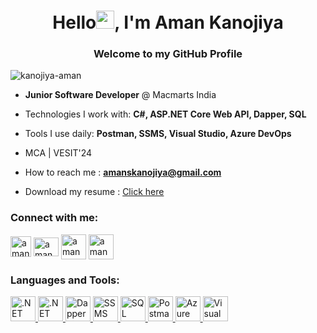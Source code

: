 

<h1 align="center">Hello<img src="https://github.com/TheDudeThatCode/TheDudeThatCode/blob/master/Assets/Hi.gif" width="29px">, I'm Aman Kanojiya</h1>
<h3 align="center">Welcome to my GitHub Profile</h3>


<!-- <img align="right" alt="coding" width="400" src="https://github.com/kanojiya-aman/kanojiya-aman/blob/main/profile-pic%20(1).png"> -->

<p align="left"> <img src="https://komarev.com/ghpvc/?username=kanojiya-aman&label=Profile%20views&color=0e75b6&style=flat" alt="kanojiya-aman" /> </p>

- **Junior Software Developer** @ Macmarts India

- Technologies I work with: **C#, ASP.NET Core Web API, Dapper, SQL**

- Tools I use daily: **Postman, SSMS, Visual Studio, Azure DevOps**

- MCA | VESIT'24

- How to reach me : **amanskanojiya@gmail.com**

- Download my resume : [Click here](https://drive.google.com/uc?export=download&id=1VAUIKLgLPb2AD3V-_uiR4hAdXKKPIkB-)

<h3 align="left">Connect with me:</h3>
<p align="left">
<a href="https://twitter.com/amannkanojiya" target="_blank"><img align="center" src="https://uxwing.com/wp-content/themes/uxwing/download/brands-and-social-media/x-social-media-logo-icon.png" alt="amannkanojiya" height="33" width="33" /></a>
<a href="https://linkedin.com/in/aman kanojiya" target="_blank"><img align="center" src="https://raw.githubusercontent.com/rahuldkjain/github-profile-readme-generator/master/src/images/icons/Social/linked-in-alt.svg" alt="aman kanojiya" height="30" width="40" /></a>
<a href="https://instagram.com/amannkanojiya" target="_blank"><img align="center" src="https://img.icons8.com/?size=48&id=Xy10Jcu1L2Su&format=png" alt="amannkanojiya" height="40" width="40" /></a>
<a href="https://discordapp.com/users/764015022837727232" target="_blank"><img align="center" src="https://img.icons8.com/?size=48&id=M725CLW4L7wE&format=png" alt="amannkanojiya" height="40" width="40" /></a>
</p>


<h3 align="left">Languages and Tools:</h3>
<p align="left"> 
<!-- C# -->
<a href="https://docs.microsoft.com/en-us/dotnet/csharp/" target="_blank" rel="noreferrer">
  <img src="https://imgs.search.brave.com/1nI03-rWQjlI0QiFPVPJ3YsCxjm7pLu8eup2ETGNvxM/rs:fit:500:0:0:0/g:ce/aHR0cHM6Ly9zdHls/ZXMucmVkZGl0bWVk/aWEuY29tL3Q1XzJx/aGRmL3N0eWxlcy9j/b21tdW5pdHlJY29u/X3NrOGsyaGlzdnl2/NTEucG5n" alt=".NET" width="40" height="40"/>
</a>

<!-- .NET -->
<a href="https://dotnet.microsoft.com/" target="_blank" rel="noreferrer">
  <img src="https://uxwing.com/wp-content/themes/uxwing/download/brands-and-social-media/microsoft-dot-net-icon.png" alt=".NET" width="40" height="40"/>
</a>

<!-- Dapper -->
<a href="https://github.com/DapperLib/Dapper" target="_blank" rel="noreferrer">
  <img src="[[https://icons8.com/icons/set/dapper-orm](https://imgs.search.brave.com/xpey57Jt15YQwy80PgJwcIwKx-Hh34S7v2yKhuZMnIk/rs:fit:200:200:1:0/g:ce/aHR0cHM6Ly9yZXBv/c2l0b3J5LWltYWdl/cy5naXRodWJ1c2Vy/Y29udGVudC5jb20v/MTYxMzM0NS85ZDRl/ZDM4MC1hOGU4LTEx/ZWItOWYyMS1jOGM4/N2IwZjQyNzU)](https://api.nuget.org/v3-flatcontainer/dapper/2.1.66/icon)" alt="Dapper" width="40" height="40"/>
</a>

<!-- SQL Server Management Studio (SSMS) -->
<a href="https://docs.microsoft.com/en-us/sql/ssms/sql-server-management-studio-ssms" target="_blank" rel="noreferrer">
  <img src="https://icons8.com/icons/set/sql-server-management-studio" alt="SSMS" width="40" height="40"/>
</a>

<!-- SQL -->
<a href="https://www.w3schools.com/sql/" target="_blank" rel="noreferrer">
  <img src="https://icons8.com/icons/set/sql-logo" alt="SQL" width="40" height="40"/>
</a>

<!-- Postman -->
<a href="https://www.postman.com/" target="_blank" rel="noreferrer">
  <img src="https://seeklogo.com/images/P/postman-logo-0087CA0D15-seeklogo.com.png" alt="Postman" width="40" height="40"/>
</a>

<!-- Azure DevOps -->
<a href="https://azure.microsoft.com/en-us/services/devops/" target="_blank" rel="noreferrer">
  <img src="https://icons8.com/icons/set/azure-devops" alt="Azure DevOps" width="40" height="40"/>
</a>

<!-- Visual Studio -->
<a href="https://visualstudio.microsoft.com/" target="_blank" rel="noreferrer">
  <img src="https://iconlogovector.com/logo/visual-studio" alt="Visual Studio" width="40" height="40"/>
</a>
</p>
